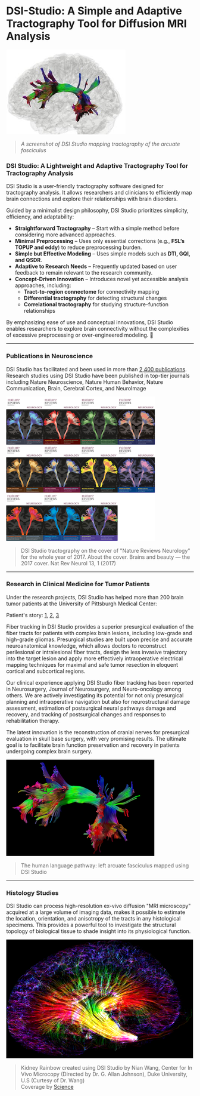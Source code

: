 # DSI-Studio: A Simple and Adaptive Tractography Tool for Diffusion MRI Analysis
 
![image](/images/dsi_studio2.jfif)
> *A screenshot of DSI Studio mapping tractography of the arcuate fasciculus*

### **DSI Studio: A Lightweight and Adaptive Tractography Tool for Tractography Analysis**  

DSI Studio is a user-friendly tractography software designed for tractography analysis. It allows researchers and clinicians to efficiently map brain connections and explore their relationships with brain disorders.  

Guided by a minimalist design philosophy, DSI Studio prioritizes simplicity, efficiency, and adaptability:  

- **Straightforward Tractography** – Start with a simple method before considering more advanced approaches.  
- **Minimal Preprocessing** – Uses only essential corrections (e.g., **FSL’s TOPUP and eddy**) to reduce preprocessing burden.  
- **Simple but Effective Modeling** – Uses simple models such as **DTI, GQI, and QSDR**.  
- **Adaptive to Research Needs** – Frequently updated based on user feedback to remain relevant to the research community.  
- **Concept-Driven Innovation** – Introduces novel yet accessible analysis approaches, including:  
  - **Tract-to-region connectome** for connectivity mapping  
  - **Differential tractography** for detecting structural changes  
  - **Correlational tractography** for studying structure-function relationships  

By emphasizing ease of use and conceptual innovations, DSI Studio enables researchers to explore brain connectivity without the complexities of excessive preprocessing or over-engineered modeling. 🚀

---

### Publications in Neuroscience

DSI Studio has facilitated and been used in more than [2,400 publications](https://scholar.google.com/scholar?q=%22DSI+Studio%22). Research studies using DSI Studio have been published in top-tier journals including Nature Neuroscience, Nature Human Behavior, Nature Communication, Brain, Cerebral Cortex, and NeuroImage 

![image](/images/nat_rev_neuro.png)
> DSI Studio tractography on the cover of "Nature Reviews Neurology" for the whole year of 2017. 
> About the cover. Brains and beauty — the 2017 cover. Nat Rev Neurol 13, 1 (2017)

---

### Research in Clinical Medicine for Tumor Patients

Under the research projects, DSI Studio has helped more than 200 brain tumor patients at the University of Pittsburgh Medical Center:

Patient's story: [1](https://www.youtube.com/watch?v=gEZlzkxb-LE), [2](https://www.youtube.com/watch?v=vULJxiuO6lo), [3](https://www.youtube.com/watch?v=7WQ-Dej4_dM)

Fiber tracking in DSI Studio provides a superior presurgical evaluation of the fiber tracts for patients with complex brain lesions, including low-grade and high-grade gliomas. Presurgical studies are built upon precise and accurate neuroanatomical knowledge, which allows doctors to reconstruct perilesional or intralesional fiber tracts, design the less invasive trajectory into the target lesion and apply more effectively intraoperative electrical mapping techniques for maximal and safe tumor resection in eloquent cortical and subcortical regions. 

Our clinical experience applying DSI Studio fiber tracking has been reported in Neurosurgery, Journal of Neurosurgery, and Neuro-oncology among others. We are actively investigating its potential for not only presurgical planning and intraoperative navigation but also for neurostructural damage assessment, estimation of postsurgical neural pathways damage and recovery, and tracking of postsurgical changes and responses to rehabilitation therapy.

The latest innovation is the reconstruction of cranial nerves for presurgical evaluation in skull base surgery, with very promising results. The ultimate goal is to facilitate brain function preservation and recovery in patients undergoing complex brain surgery.

![image](/images/af.png)
> The human language pathway: left arcuate fasciculus mapped using DSI Studio

---

### Histology Studies

DSI Studio can process high-resolution ex-vivo diffusion "MRI microscopy" acquired at a large volume of imaging data, makes it possible to estimate the location, orientation, and anisotropy of the tracts in any histological specimens. This provides a powerful tool to investigate the structural topology of biological tissue to shade insight into its physiological function.

![Kidney rainbow](/images/KidneyRainbow.png)
> Kidney Rainbow created using DSI Studio by Nian Wang, Center for In Vivo Microcopy (Directed by Dr. G. Allan Johnson), Duke University, U.S (Curtesy of Dr. Wang) <br>
> Coverage by [Science](https://science.sciencemag.org/content/363/6427/564)

 
